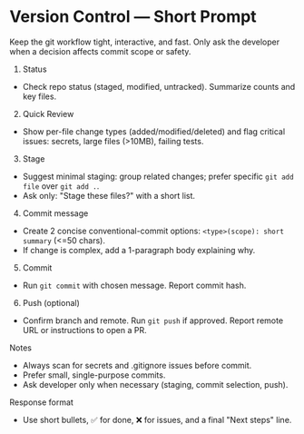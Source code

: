 # Version Control — Short Prompt

Keep the git workflow tight, interactive, and fast. Only ask the developer when a decision affects commit scope or safety.

1. Status

- Check repo status (staged, modified, untracked). Summarize counts and key files.

2. Quick Review

- Show per-file change types (added/modified/deleted) and flag critical issues: secrets, large files (>10MB), failing tests.

3. Stage

- Suggest minimal staging: group related changes; prefer specific `git add file` over `git add .`.
- Ask only: "Stage these files?" with a short list.

4. Commit message

- Create 2 concise conventional-commit options: `<type>(scope): short summary` (<=50 chars).
- If change is complex, add a 1-paragraph body explaining why.

5. Commit

- Run `git commit` with chosen message. Report commit hash.

6. Push (optional)

- Confirm branch and remote. Run `git push` if approved. Report remote URL or instructions to open a PR.

Notes

- Always scan for secrets and .gitignore issues before commit.
- Prefer small, single-purpose commits.
- Ask developer only when necessary (staging, commit selection, push).

Response format

- Use short bullets, ✅ for done, ❌ for issues, and a final "Next steps" line.
